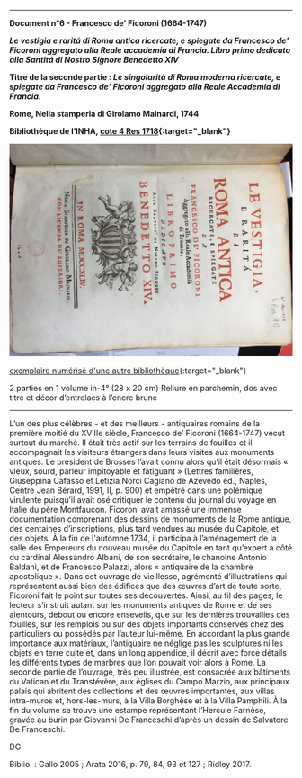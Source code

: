 ﻿***

**Document n°6 - Francesco de’ Ficoroni (1664-1747)**

**_Le vestigia e raritá di Roma antica  ricercate, e  spiegate da Francesco de' Ficoroni aggregato alla Reale accademia di  Francia. Libro primo dedicato alla Santitá di  Nostro Signore Benedetto XIV_**

**Titre de la seconde partie : _Le singolarità di Roma moderna ricercate, e spiegate da Francesco de’ Ficoroni aggregato alla Reale Accademia di Francia._**

**Rome, Nella stamperia di Girolamo Mainardi, 1744**

**Bibliothèque de l’INHA, [cote 4 Res 1718](http://bibliotheque.inha.fr/iguana/www.main.cls?surl=search#RecordId=1.226413){:target="_blank"}**

![Branching](./img/doc6/doc6_1.jpg)

[exemplaire numérisé d'une autre bibliothèque](http://arachne.uni-koeln.de/item/buchseite/354615){:target="_blank"}



2 parties en 1 volume in-4° (28 x 20 cm)
Reliure en parchemin, dos avec titre et décor d’entrelacs à l’encre brune

***

L’un des plus célèbres - et des meilleurs - antiquaires romains de la première moitié du XVIIIe siècle, Francesco de’ Ficoroni (1664-1747) vécut surtout du marché. Il était très actif sur les terrains de fouilles et il accompagnait les visiteurs étrangers dans leurs visites aux monuments antiques. Le président de Brosses l’avait connu alors qu’il était désormais « vieux, sourd, parleur impitoyable et fatiguant » (Lettres familières, Giuseppina Cafasso et Letizia Norci Cagiano de Azevedo éd., Naples, Centre Jean Bérard, 1991, II, p. 900) et empêtré dans une polémique virulente puisqu’il avait osé critiquer le contenu du journal du voyage en Italie du père Montfaucon. Ficoroni avait amassé une immense documentation comprenant des dessins de monuments de la Rome antique, des centaines d’inscriptions, plus tard vendues au musée du Capitole, et des objets. À la fin de l'automne 1734, il participa à l’aménagement de la salle des Empereurs du nouveau musée du Capitole en tant qu’expert à côté du cardinal Alessandro Albani, de son secrétaire, le chanoine Antonio Baldani, et de Francesco Palazzi, alors « antiquaire de la chambre apostolique ».
Dans cet ouvrage de vieillesse, agrémenté d’illustrations qui représentent aussi bien des édifices que des œuvres d’art de toute sorte, Ficoroni fait le point sur toutes ses découvertes. Ainsi, au fil des pages, le lecteur s’instruit autant sur les monuments antiques de Rome et de ses alentours, debout ou encore ensevelis, que sur les dernières trouvailles des fouilles, sur les remplois ou sur des objets importants conservés chez des particuliers ou possédés par l’auteur lui-même. En accordant la plus grande importance aux matériaux, l’antiquaire ne néglige pas les sculptures ni les objets en terre cuite et, dans un long appendice, il décrit avec force détails les différents types de marbres que l’on pouvait voir alors à Rome. La seconde partie de l’ouvrage, très peu illustrée, est consacrée aux bâtiments du Vatican et du Transtévère, aux églises du Campo Marzio, aux principaux palais qui abritent des collections et des œuvres importantes, aux villas intra-muros et, hors-les-murs, à la Villa Borghèse et à la Villa Pamphili. À la fin du volume se trouve une estampe représentant l’Hercule Farnèse, gravée au burin par Giovanni De Franceschi d’après un dessin de Salvatore De Franceschi.

DG

Biblio. : Gallo 2005 ; Arata 2016, p. 79, 84, 93 et 127 ; Ridley 2017.
